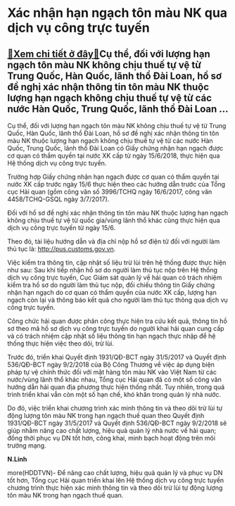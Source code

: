 Xác nhận hạn ngạch tôn màu NK qua dịch vụ công trực tuyến
=========================================================

[:gift:Xem chi tiết ở đây:gift:](https://hddtvn.com/xac-nhan-han-ngach-ton-mau-nk-qua-dich-vu-cong-truc-tuyen/)Cụ thể, đối với lượng hạn ngạch tôn màu NK không chịu thuế tự vệ từ Trung Quốc, Hàn Quốc, lãnh thổ Đài Loan, hồ sơ đề nghị xác nhận thông tin tôn màu NK thuộc lượng hạn ngạch không chịu thuế tự vệ từ các nước Hàn Quốc, Trung Quốc, lãnh thổ Đài Loan …
----------------------------------------------------------------------------------------------------------------------------------------------------------------------------------------------------------------------------------------------------------







 






Cụ thể, đối với lượng hạn ngạch tôn màu NK không chịu thuế tự vệ từ Trung Quốc, Hàn Quốc, lãnh thổ Đài Loan, hồ sơ đề nghị xác nhận thông tin tôn màu NK thuộc lượng hạn ngạch không chịu thuế tự vệ từ các nước Hàn Quốc, Trung Quốc, lãnh thổ Đài Loan có Giấy chứng nhận hạn ngạch được cơ quan có thẩm quyền tại nước XK cấp từ ngày 15/6/2018, thực hiện qua Hệ thống dịch vụ công trực tuyến.


Trường hợp Giấy chứng nhận hạn ngạch được cơ quan có thẩm quyền tại nước XK cấp trước ngày 15/6 thực hiện theo các hướng dẫn trước của Tổng cục Hải quan (gồm công văn số 3996/TCHQ ngày 16/6/2017, công văn 4458/TCHQ-GSQL ngày 3/7/2017).


 Đối với hồ sơ đề nghị xác nhận thông tin tôn màu NK thuộc lượng hạn ngạch không chịu thuế tự vệ từ quốc gia/vùng lãnh thổ khác cũng thực hiện qua dịch vụ công trực tuyến từ ngày 15/6.


 Theo đó, tài liệu hướng dẫn và địa chỉ nộp hồ sơ điện tử đối với người làm thủ tục là: http://pus.customs.gov.vn.


 Việc kiểm tra thông tin, cập nhật số liệu trừ lùi trên hệ thống được thực hiện như sau: Sau khi tiếp nhận hồ sơ do người làm thủ tục nộp trên Hệ thống dịch vụ công trực tuyến, Cục Giám sát quản lý về hải quan có trách nhiệm kiểm tra hồ sơ do người làm thủ tục nộp, đối chiếu thông tin Giấy chứng nhận hạn ngạch do cơ quan có thẩm quyền của nước XK cấp, lượng hạn ngạch còn lại và thông báo kết quả cho người làm thủ tục thông qua dịch vụ công trực tuyến.


 Công chức hải quan được phân công thực hiện tra cứu kết quả, thông tin hồ sơ theo mã hồ sơ dịch vụ công trực tuyến do người khai hải quan cung cấp và có trách nhiệm cập nhật số liệu thông tin hạn ngạch thực nhập để hệ thống thực hiện việc theo dõi, trừ lùi.


 Trước đó, triển khai Quyết định 1931/QĐ-BCT ngày 31/5/2017 và Quyết định 536/QĐ-BCT ngày 9/2/2018 của Bộ Công Thương về việc áp dụng biện pháp tự vệ chính thức đối với mặt hàng tôn màu NK vào Việt Nam từ các nước/vùng lãnh thổ khác nhau, Tổng cục Hải quan đã có một số công văn hướng dẫn hải quan địa phương thực hiện thống nhất. Tuy nhiên, trong quá trình triển khai vẫn còn một số hạn chế, khó khăn trong quản lý nhà nước. 


 Do đó, việc triển khai chương trình xác minh thông tin và theo dõi trừ lùi tự động lượng tôn màu NK trong hạn ngạch thuế quan theo Quyết định 1931/QĐ-BCT ngày 31/5/2017 và Quyết định 536/QĐ-BCT ngày 9/2/2018 sẽ giúp nhằm nâng cao chất lượng, hiệu quả quản lý nhà nước về hải quan; đồng thời phục vụ DN tốt hơn, công khai, minh bạch hoạt động trên môi trường mạng.






**N.Linh**



more(HDDTVN)- Để nâng cao chất lượng, hiệu quả quản lý và phục vụ DN tốt hơn, Tổng cục Hải quan triển khai lên Hệ thống dịch vụ công trực tuyến chương trình thực hiện xác minh thông tin và theo dõi trừ lùi tự động lượng tôn màu NK trong hạn ngạch thuế quan.

